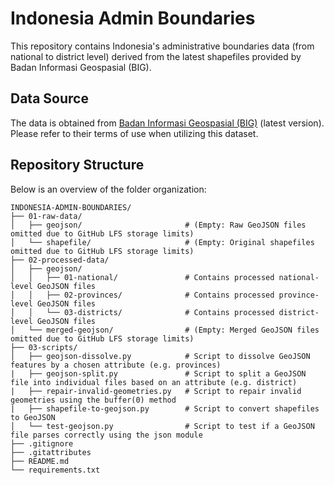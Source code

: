 # Indonesia Admin Boundaries

This repository contains Indonesia's administrative boundaries data (from national to district level) derived from the latest shapefiles provided by Badan Informasi Geospasial (BIG).

## Data Source
The data is obtained from [Badan Informasi Geospasial (BIG)](https://geoportal.big.go.id/) (latest version). Please refer to their terms of use when utilizing this dataset.

## Repository Structure
Below is an overview of the folder organization:
```
INDONESIA-ADMIN-BOUNDARIES/
├── 01-raw-data/ 
│   ├── geojson/                       # (Empty: Raw GeoJSON files omitted due to GitHub LFS storage limits)
│   └── shapefile/                     # (Empty: Original shapefiles omitted due to GitHub LFS storage limits)
├── 02-processed-data/
│   ├── geojson/
│   │   ├── 01-national/               # Contains processed national-level GeoJSON files
│   │   ├── 02-provinces/              # Contains processed province-level GeoJSON files
│   │   └── 03-districts/              # Contains processed district-level GeoJSON files
│   └── merged-geojson/                # (Empty: Merged GeoJSON files omitted due to GitHub LFS storage limits)
├── 03-scripts/
│   ├── geojson-dissolve.py            # Script to dissolve GeoJSON features by a chosen attribute (e.g. provinces)
|   ├── geojson-split.py               # Script to split a GeoJSON file into individual files based on an attribute (e.g. district)
|   ├── repair-invalid-geometries.py   # Script to repair invalid geometries using the buffer(0) method
|   ├── shapefile-to-geojson.py        # Script to convert shapefiles to GeoJSON
│   └── test-geojson.py                # Script to test if a GeoJSON file parses correctly using the json module
├── .gitignore
├── .gitattributes
├── README.md
└── requirements.txt
```

